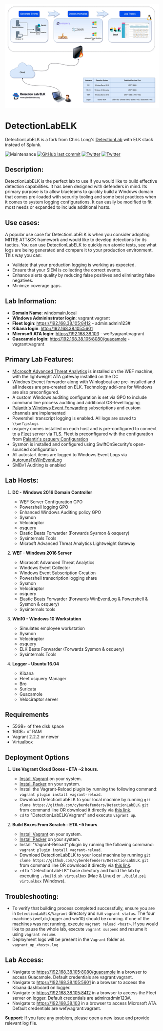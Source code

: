![DetectionLab](./img/DetectionLabELK-new.jpg)
# DetectionLabELK
DetectionLabELK is a fork from Chris Long's [DetectionLab](https://github.com/clong/DetectionLab) with ELK stack instead of Splunk.


![Maintenance](https://img.shields.io/maintenance/yes/2020.svg?style=flat-square)
[![GitHub last commit](https://img.shields.io/github/last-commit/cyberdefenders/DetectionLabELK.svg?style=flat-square)](https://github.com/cyberdefenders/DetectionLabELK/commit/master)
[![Twitter](https://img.shields.io/twitter/follow/DetectionLab.svg?style=social)](https://twitter.com/DetectionLab)
[![Twitter](https://img.shields.io/twitter/follow/CyberDefenders?style=social)](https://twitter.com/CyberDefenders)

## Description:
DetectionLabELK is the perfect lab to use if you would like to build effective detection capabilities. It has been designed with defenders in mind. Its primary purpose is to allow blueteams to quickly build a Windows domain that comes pre-loaded with security tooling and some best practices when it comes to system logging configurations. It can easily be modified to fit most needs or expanded to include additional hosts.

## Use cases:
A popular use case for DetectionLabELK is when you consider adopting MITRE ATT&CK framework and would like to develop detections for its tactics. You can use DetectionLabELK to quickly run atomic tests, see what logs are being generated and compare it to your production environment. This way you can:

* Validate that your production logging is working as expected.
* Ensure that your SIEM is collecting the correct events.
* Enhance alerts quality by reducing false positives and eliminating false negatives.
* Minimze coverage gaps.

## Lab Information:
* **Domain Name**: windomain.local
* **Windows Admininstrator login**: vagrant:vagrant
* **Fleet login**: https://192.168.38.105:8412 - admin:admin123#
* **Kibana login**: http://192.168.38.105:5601
* **Microsoft ATA login**: https://192.168.38.103 - wef\vagrant:vagrant
* **Guacamole login**: http://192.168.38.105:8080/guacamole - vagrant:vagrant


## Primary Lab Features:
* [Microsoft Advanced Threat Analytics](https://www.microsoft.com/en-us/cloud-platform/advanced-threat-analytics) is installed on the WEF machine, with the lightweight ATA gateway installed on the DC
* Windoes Evenet forwarder along with Winlogbeat are pre-installed and all indexes are pre-created on ELK. Technology add-ons for Windows are also preconfigured.
* A custom Windows auditing configuration is set via GPO to include command line process auditing and additional OS-level logging
* [Palantir's Windows Event Forwarding](http://github.com/palantir/windows-event-forwarding)  subscriptions and custom channels are implemented
* Powershell transcript logging is enabled. All logs are saved to `\\wef\pslogs`
* osquery comes installed on each host and is pre-configured to connect to a [Fleet](https://kolide.co/fleet) server via TLS. Fleet is preconfigured with the configuration from [Palantir's osquery Configuration](https://github.com/palantir/osquery-configuration)
* Sysmon is installed and configured using SwiftOnSecurity’s open-sourced configuration
* All autostart items are logged to Windows Event Logs via [AutorunsToWinEventLog](https://github.com/palantir/windows-event-forwarding/tree/master/AutorunsToWinEventLog)
* SMBv1 Auditing is enabled

## Lab Hosts:
1.  **DC - Windows 2016 Domain Controller**
    * WEF Server Configuration GPO
    * Powershell logging GPO
    * Enhanced Windows Auditing policy GPO
    * Sysmon
    * Velociraptor
    * osquery
    * Elastic Beats Forwarder (Forwards Sysmon & osquery)
    * Sysinternals Tools
    * Microsft Advanced Threat Analytics Lightweight Gateway

2.  **WEF - Windows 2016 Server**
    * Microsoft Advanced Threat Analytics
    * Windows Event Collector
    * Windows Event Subscription Creation
    * Powershell transcription logging share
    * Sysmon
    * Velociraptor
    * osquery
    * Elastic Beats Forwarder (Forwards WinEventLog & Powershell & Sysmon & osquery)
    * Sysinternals tools

3.  **Win10 - Windows 10 Workstation**
    * Simulates employee workstation
    * Sysmon
    * Velociraptor
    * osquery
    * ELK Beats Forwarder (Forwards Sysmon & osquery)
    * Sysinternals Tools

4.  **Logger - Ubuntu 16.04**  
    * Kibana
    * Fleet osquery Manager
    * Bro
    * Suricata
    * Guacamole
    * Velociraptor server


## Requirements
* 55GB+ of free disk space
* 16GB+ of RAM
* Vagrant 2.2.2 or newer
* Virtualbox



## Deployment Options
1.  **Use Vagrant Cloud Boxes - ETA ~2 hours**.
    * [Install Vagrant](https://www.vagrantup.com/downloads.html) on your system.
    * [Install Packer](https://packer.io/downloads.html) on your system.
    * Install the Vagrant-Reload plugin by running the following command: `vagrant plugin install vagrant-reload`.
    * Download DetectionLabELK to your local machine by running `git clone https://github.com/cyberdefenders/DetectionLabELK.git` from command line OR download it directly via [this link](https://github.com/cyberdefenders/DetectionLabELK/archive/master.zip).
    * `cd` to "DetectionLabELK/Vagrant" and execute `vagrant up`.

2.  **Build Boxes From Scratch - ETA ~5 hours**. 
    * [Install Vagrant](https://www.vagrantup.com/downloads.html) on your system.
    * [Install Packer](https://packer.io/downloads.html) on your system.
    * Install "Vagrant-Reload" plugin by running the following command: `vagrant plugin install vagrant-reload`.
    * Download DetectionLabELK to your local machine by running `git clone https://github.com/cyberdefenders/DetectionLabELK.git` from command line OR download it directly via [this link](https://github.com/cyberdefenders/DetectionLabELK/archive/master.zip).
    * `cd` to "DetectionLabELK" base directory and build the lab by executing `./build.sh virtualbox` (Mac & Linux) or `./build.ps1 virtualbox` (Windows).
    
    
## Troubleshooting:    
* To verify that building process completed successfully, ensure you are in `DetectionLabELK/Vagrant` directory and run `vagrant status`. The four machines (wef,dc,logger and win10) should be running. if one of the machines was not running, execute `vagrant reload <host>`. If you would like to pause the whole lab, execute `vagrant suspend` and resume it using `vagrant resume`.
* Deployment logs will be present in the `Vagrant` folder as `vagrant_up_<host>.log`


## Lab Access: 
* Navigate to https://192.168.38.105:8080/guacamole in a browser to access Guacamole. Default credentials are vagrant:vagrant.
* Navigate to https://192.168.38.105:5601 in a browser to access the Kibana dashboard on logger.
* Navigate to https://192.168.38.105:8412 in a browser to access the Fleet server on logger. Default credentials are admin:admin123#.
* Navigate to https://192.168.38.103 in a browser to access Microsoft ATA. Default credentials are wef\vagrant:vagrant.

**Support**: If you face any problem, please open a new [issue](https://github.com/cyberdefenders/DetectionLabELK/issues) and provide relevant log file.
